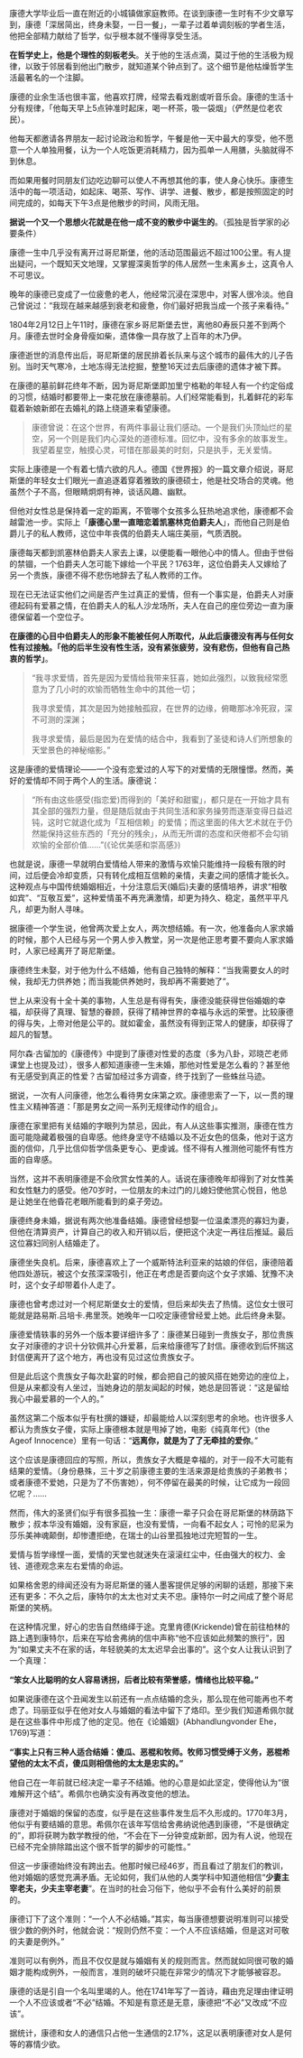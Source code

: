 康德大学毕业后一直在附近的小城镇做家庭教师。在谈到康德一生时有不少文章写到，康德「深居简出，终身未娶，一日一餐」，一辈子过着单调刻板的学者生活，他把全部精力献给了哲学，似乎根本就不懂得享受生活。

**在哲学史上，他是个理性的刻板老头**。关于他的生活点滴，莫过于他的生活极为规律，以致于邻居看到他出门散步，就知道某个钟点到了。这个细节是他枯燥哲学生活最著名的一个注脚。

康德的业余生活也很丰富，他喜欢打牌，经常去看戏剧或听音乐会。康德的生活十分有规律，「他每天早上5点钟准时起床，喝一杯茶，吸一袋烟」（俨然是位老农民）。

他每天都邀请各界朋友一起讨论政治和哲学，午餐是他一天中最大的享受，他不愿意一个人单独用餐，认为一个人吃饭更消耗精力，因为孤单一人用膳，头脑就得不到休息。

而如果用餐时同朋友们边吃边聊可以使人不再想其他的事，使人身心快乐。康德生活中的每一项活动，如起床、喝茶、写作、讲学、进餐、散步，都是按照固定的时间完成的，如每天下午3点是他散步的时间，风雨无阻。

**据说一个又一个思想火花就是在他一成不变的散步中诞生的**。（孤独是哲学家的必要条件）

康德一生中几乎没有离开过哥尼斯堡，他的活动范围最远不超过100公里。有人提出疑问，一个既知天文地理，又掌握深奥哲学的伟人居然一生未离乡土，这真令人不可思议。

晚年的康德已变成了一位疲惫的老人，他经常沉浸在深思中，对客人很冷淡。他自己曾说过：“我现在越来越感到衰老和疲惫，你们最好把我当成一个孩子来看待。”

1804年2月12日上午11时，康德在家乡哥尼斯堡去世，离他80寿辰只差不到两个月。康德去世时全身骨瘦如柴，遗体像一具存放了上百年的木乃伊。

康德逝世的消息传出后，哥尼斯堡的居民排着长队来与这个城市的最伟大的儿子告别。当时天气寒冷，土地冻得无法挖掘，整整16天过去后康德的遗体才被下葬。

在康德的墓前鲜花终年不断，因为哥尼斯堡即加里宁格勒的年轻人有一个约定俗成的习惯，结婚时都要带上一束花放在康德墓前。人们经常能看到，扎着鲜花的彩车载着新娘新郎在去婚礼的路上绕道来看望康德。

> 康德曾说：在这个世界，有两件事最让我们感动。一个是我们头顶灿烂的星空，另一个则是我们内心深处的道德标准。回忆中，没有多余的故事发生。我望着星空，触摸心灵，可惜在那最美的时刻，只是执手，无关爱情。

实际上康德是一个有着七情六欲的凡人。德国《世界报》的一篇文章介绍说，哥尼斯堡的年轻女士们眼光一直追逐着穿着雅致的康德硕士，他是社交场合的灵魂。他虽然个子不高，但眼睛炯炯有神，谈话风趣、幽默。

但他对女性总是保持着一定的距离，不管哪个女孩多么狂热地追求他，康德都不会越雷池一步。实际上「**康德心里一直暗恋着凯塞林克伯爵夫人**」，而他自己则是伯爵儿子的私人教师，这位中年丧偶的伯爵夫人端庄美丽，气质洒脱。

康德每天都到凯塞林伯爵夫人家去上课，以便能看一眼他心中的情人。但由于世俗的禁锢，一个伯爵夫人怎可能下嫁给一个平民？1763年，这位伯爵夫人又嫁给了另一个贵族，康德不得不悲伤地辞去了私人教师的工作。

现在已无法证实他们之间是否产生过真正的爱情，但有一个事实是，伯爵夫人对康德起码有爱慕之情，在伯爵夫人的私人沙龙场所，夫人在自己的座位旁边一直为康德保留着一个空位子。

**在康德的心目中伯爵夫人的形象不能被任何人所取代，从此后康德没有再与任何女性有过接触。「他的后半生没有性生活，没有紧张疲劳，没有悲伤，但他有自己热衷的哲学」**。

> “我寻求爱情，首先是因为爱情给我带来狂喜，她如此强烈，以致我经常愿意为了几小时的欢愉而牺牲生命中的其他一切；
> 
> 我寻求爱情，其次是因为她接触孤寂，在世界的边缘，俯瞰那冰冷死寂，深不可测的深渊；
> 
> 我寻求爱情，最后是因为在爱情的结合中，我看到了圣徒和诗人们所想象的天堂景色的神秘缩影。”

这是康德的爱情理论——一个没有恋爱过的人写下的对爱情的无限憧憬。然而，美好的爱情却不同于两个人的生活。康德说：

> “所有由这些感受(指恋爱)而得到的「美好和甜蜜」，都只是在一开始才具有其全部的强烈力量，但是随后就由于共同生活和家务操劳而逐渐变得日益迟钝，这时它就退化成为「互相信赖」的爱情；而这里面的伟大艺术就在于仍然能保持这些东西的「充分的残余」，从而无所谓的态度和厌倦都不会勾销欢愉的全部价值……”(《论优美感和崇高感》)

也就是说，康德一早就明白爱情给人带来的激情与欢愉只能维持一段极有限的时间，过后便会冷却变质，只有转化成相互信赖的亲情，夫妻之间的感情才能长久。这种观点与中国传统婚姻相近，十分注意后天(婚后)夫妻的感情培养，讲求“相敬如宾”、“互敬互爱”，这种爱情虽不再充满激情，却更为持久、稳定，虽然平平凡凡，却更为耐人寻味。

据康德一个学生说，他曾两次爱上女人，两次想结婚。有一次，他准备向人家求婚的时候，那个人已经与另一个男人步入教堂，另一次是他正思考要不要向人家求婚时，人家已经离开了哥尼斯堡。

康德终生未娶，对于他为什么不结婚，他有自己独特的解释：“当我需要女人的时候，我却无力供养她；而当我能供养她时，我却再不需要她了”。

世上从来没有十全十美的事物，人生总是有得有失，康德没能获得世俗婚姻的幸福，却获得了真理、智慧的眷顾，获得了精神世界的幸福与永远的荣誉。比较康德的得与失，上帝对他是公平的。就如霍金，虽然没有得到正常人的健康，却获得了超凡的智慧。

阿尔森·古留加的《康德传》中提到了康德对性爱的态度（多为八卦，邓晓芒老师课堂上也提及过），很多人都知道康德一生未婚，那他对性爱是怎么看的？甚至他有无感受到真正的性爱？古留加经过多方调查，终于找到了一些蛛丝马迹。

据说，一次有人问康德，他怎么看待男女床第之欢。康德思索了一下，以一贯的理性主义精神答道：「那是男女之间一系列无规律动作的组合」。

康德在家里把有关结婚的字眼列为禁忌，因此，有人从这些事实推测，康德在性方面可能隐藏着极强的自卑感。他终身坚守不结婚以及不近女色的信条，他对于这方面的信仰，几乎比信仰哲学信条更专心、更虔诚。怪不得有人推测他可能怀有性方面的自卑感。

当然，这并不表明康德是不会欣赏女性美的人。话说在康德晚年却得到了对女性美和女性魅力的感受。他70岁时，一位朋友的未过门的儿媳妇使他赏心悦目，他总是让她坐在他昏花老眼所能看到的桌子旁边。

康德终身未婚，据说有两次他准备结婚。康德曾经想娶一位温柔漂亮的寡妇为妻，但他在清算资产，计算自己的收入和开销以后，便把这个决定一再往后推延。最后这位寡妇同别人结婚走了。

康德坐失良机。后来，康德喜欢上了一个威斯特法利亚来的姑娘的伴侣，康德陪着他四处游玩，被这个女孩深深吸引，他正在考虑是否要向这个女子求婚、犹豫不决时，这个女子却带着仆人走了。

康德也曾考虑过对一个柯尼斯堡女士的爱情，但后来却失去了热情。这位女士很可能就是路易斯.吕培卡.弗里茨。她晚年一口咬定康德曾经爱上她。此后终身未娶。

康德爱情轶事的另外一个版本要详细许多了：康德某日碰到一贵族女子，那位贵族女子对康德的才识十分钦佩并心升爱慕，后来给康德写了封信。康德收到后怀揣这封信便离开了这个地方，再也没有见过这位贵族女子。

但是此后这个贵族女子每次赴宴的时候，都会把自己的披风搭在她旁边的座位上，但是从来都没有人坐过，当她身边的朋友闻起的时候，她总是回答说：“这是留给我心中最爱慕的一个人的。”

虽然这第二个版本似乎有杜撰的嫌疑，却最能给人以深刻思考的余地。也许很多人都认为贵族女子傻，实际上康德根本就是甩掉了她，电影《纯真年代》（the Ageof Innocence）里有一句话：“**远离你，就是为了了无牵挂的爱你**。”

这个应该是康德回应的写照，所以，贵族女子大概是幸福的，对于一段不大可能有结果的爱情。（身份悬殊，三十岁之前康德主要的生活来源是给贵族的子弟教书；或者康德不爱她，只是为了不伤害她），何不停留在最美的时候，让它成为一段回忆呢？……

然而，伟大的圣贤们似乎有很多孤独一生：康德一辈子只会在哥尼斯堡的林荫路下散步；叔本华没有婚姻，没有家庭，也没有爱情，一向看不起女人；可怜的尼采为莎乐美神魂颠倒，却惨遭拒绝，在瑞士的山谷里孤独地过完短暂的一生。

爱情与哲学缘悭一面，爱情的天堂也就迷失在滚滚红尘中，任由强大的权力、金钱、道德观念来左右爱情的命运。

如果格舍恩的绯闻还没有为哥尼斯堡的骚人墨客提供足够的闲聊的话题，那接下来还有更多：不久之后，康特尔的太太也对丈夫不忠。康特尔一时之间成了整个哥尼斯堡的笑柄。

在这种情况里，好心的忠告自然络绎于途。克里肯德(Krickende)曾在前往柏林的路上遇到康特尔，后来在写给舍弗纳的信中声称“他不应该如此频繁的旅行”，因为“如果丈夫不在家的话，年轻貌美的太太迟早会出事的”。这个女人让我认识到了一个真理：

**“笨女人比聪明的女人容易诱拐，后者比较有荣誉感，情绪也比较平稳。”**

如果说康德在这个丑闻发生以前还有一点点结婚的念头，那么现在他可能再也不考虑了。玛丽亚似乎在他对女人与婚姻的看法中留下了烙印。至少我们知道希佩尔就是在这些事件中形成了他的定见。他在《论婚姻》(Abhandlungvonder Ehe，1769)写道：

**“事实上只有三种人适合结婚：傻瓜、恶棍和牧师。牧师习惯受缚于义务，恶棍希望他的太太不贞，傻瓜则相信他的太太是忠实的。”**

他自己在一年前就已经决定一辈子不结婚。他的心意是如此坚定，使得他认为“很难解开这个结”。希佩尔也确实没有再改变他的想法。

康德对于婚姻的保留的态度，似乎是在这些事件发生后不久形成的。1770年3月，他似乎有要结婚的意思。希佩尔在该年写信给舍弗纳说他遇到康德，“不是很确定的”，即将获聘为数学教授的他，“不会在下一分钟变成新郎，因为有人说，他现在已经不完全排除踏出这个很不哲学的脚步的可能性。”

但这一步康德始终没有跨出去。他那时候已经46岁，而且看过了朋友们的教训，他对婚姻的感觉充满矛盾。无论如何，我们从他的人类学科中知道他相信“**少妻主宰老夫，少夫主宰老妻**”。在当时的社会习俗下，他似乎不会有什么美好的前景的。

康德订下了这个准则：“一个人不必结婚。”其实，每当康德想要说明准则可以接受很少数的例外时，他就会说：“规则仍然不变：一个人不应该结婚，但是这对可敬的夫妻是例外。”

准则可以有例外，而且不仅仅是就与婚姻有关的规则而言。然而就如同很可敬的婚姻才能构成例外，一般而言，准则的破坏只能在非常少的情况下才能够被容忍。

康德的话是引自一个名叫里竭的人。他在1741年写了一首诗，藉由充足理由律证明一个人不应该或者“不必”结婚。不知是有意还是无意，康德把“不必”又改成“不应该”。

据统计，康德和女人的通信只占他一生通信的2.17%，这足以表明康德对女人是何等的寡情少欲。